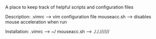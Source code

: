 A place to keep track of helpful scripts and configuration files

Description: 
.vimrc          -->    vim configuration file 
mouseacc.sh     -->    disables mouse acceleration when run 

Installation:
.vimrc          -->     ~/
mouseacc.sh     -->     ./././/////
